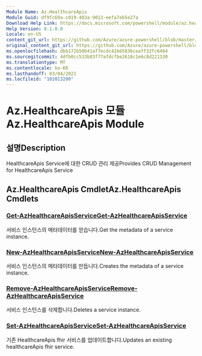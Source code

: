 ```yaml
---
Module Name: Az.HealthcareApis
Module Guid: df9fc69a-c019-403a-9013-eefa7eb5e27a
Download Help Link: https://docs.microsoft.com/powershell/module/az.healthcareapis
Help Version: 0.1.0.0
Locale: en-US
content_git_url: https://github.com/Azure/azure-powershell/blob/master/src/HealthcareApis/HealthcareApis/help/Az.HealthcareApis.md
original_content_git_url: https://github.com/Azure/azure-powershell/blob/master/src/HealthcareApis/HealthcareApis/help/Az.HealthcareApis.md
ms.openlocfilehash: dbb172b50b41af7ecdc41b65836ceaff32fc6464
ms.sourcegitcommit: 4dfb0cc533b83f77afdcfbe2618c1e6c8d221330
ms.translationtype: MT
ms.contentlocale: ko-KR
ms.lasthandoff: 03/04/2021
ms.locfileid: "102013200"
---
```

# <span data-ttu-id="a529a-101">Az.HealthcareApis 모듈</span><span class="sxs-lookup"><span data-stu-id="a529a-101">Az.HealthcareApis Module</span></span>
## <span data-ttu-id="a529a-102">설명</span><span class="sxs-lookup"><span data-stu-id="a529a-102">Description</span></span>
<span data-ttu-id="a529a-103">HealthcareApis Service에 대한 CRUD 관리 제공</span><span class="sxs-lookup"><span data-stu-id="a529a-103">Provides CRUD Management for HealthcareApis Service</span></span>

## <span data-ttu-id="a529a-104">Az.HealthcareApis Cmdlet</span><span class="sxs-lookup"><span data-stu-id="a529a-104">Az.HealthcareApis Cmdlets</span></span>
### [<span data-ttu-id="a529a-105">Get-AzHealthcareApisService</span><span class="sxs-lookup"><span data-stu-id="a529a-105">Get-AzHealthcareApisService</span></span>](Get-AzHealthcareApisService.md)
<span data-ttu-id="a529a-106">서비스 인스턴스의 메타데이터를 얻습니다.</span><span class="sxs-lookup"><span data-stu-id="a529a-106">Get the metadata of a service instance.</span></span>

### [<span data-ttu-id="a529a-107">New-AzHealthcareApisService</span><span class="sxs-lookup"><span data-stu-id="a529a-107">New-AzHealthcareApisService</span></span>](New-AzHealthcareApisService.md)
<span data-ttu-id="a529a-108">서비스 인스턴스의 메타데이터를 만듭니다.</span><span class="sxs-lookup"><span data-stu-id="a529a-108">Creates the metadata of a service instance.</span></span>

### [<span data-ttu-id="a529a-109">Remove-AzHealthcareApisService</span><span class="sxs-lookup"><span data-stu-id="a529a-109">Remove-AzHealthcareApisService</span></span>](Remove-AzHealthcareApisService.md)
<span data-ttu-id="a529a-110">서비스 인스턴스를 삭제합니다.</span><span class="sxs-lookup"><span data-stu-id="a529a-110">Deletes a service instance.</span></span>

### [<span data-ttu-id="a529a-111">Set-AzHealthcareApisService</span><span class="sxs-lookup"><span data-stu-id="a529a-111">Set-AzHealthcareApisService</span></span>](Set-AzHealthcareApisService.md)
<span data-ttu-id="a529a-112">기존 HealthcareApis fhir 서비스를 업데이트합니다.</span><span class="sxs-lookup"><span data-stu-id="a529a-112">Updates an existing healthcareApis fhir service.</span></span>

